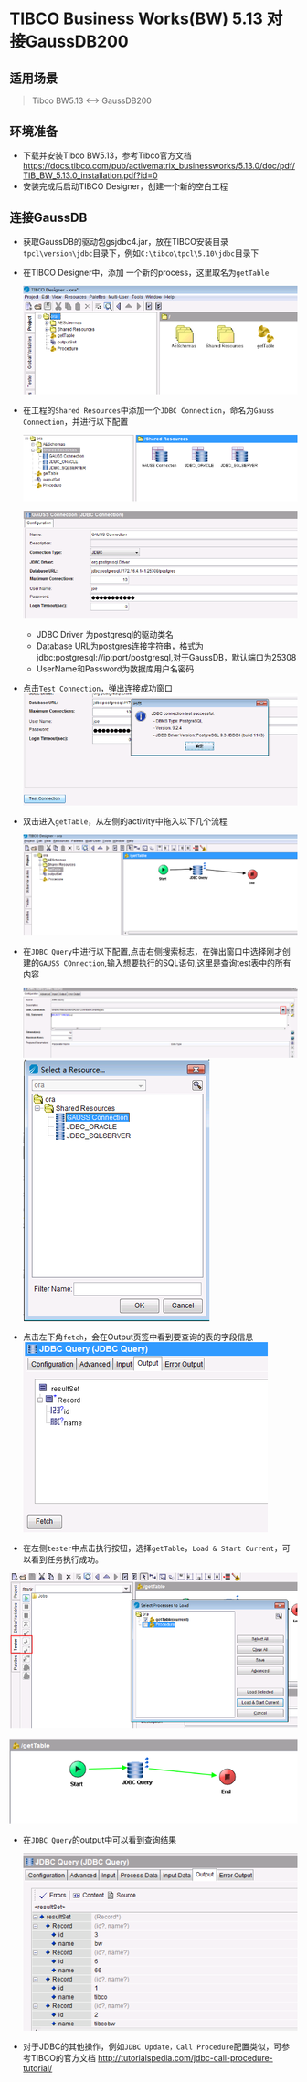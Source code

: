 # TIBCO Business Works(BW) 5.13 对接GaussDB200

## 适用场景

>Tibco BW5.13 <--> GaussDB200

## 环境准备

  * 下载并安装Tibco BW5.13，参考Tibco官方文档
  https://docs.tibco.com/pub/activematrix_businessworks/5.13.0/doc/pdf/TIB_BW_5.13.0_installation.pdf?id=0
  * 安装完成后启动TIBCO Designer，创建一个新的空白工程


## 连接GaussDB
  * 获取GaussDB的驱动包gsjdbc4.jar，放在TIBCO安装目录`tpcl\version\jdbc`目录下，例如`C:\tibco\tpcl\5.10\jdbc`目录下

  * 在TIBCO Designer中，添加 一个新的process，这里取名为`getTable`

    ![](assets/TIBCO_BusinessWorks/b16ea.png)

  * 在工程的`Shared Resources`中添加一个`JDBC Connection`，命名为`Gauss Connection`，并进行以下配置

    ![](assets/TIBCO_BusinessWorks/0cc93.png)

    ![](assets/TIBCO_BusinessWorks/667af.png)

    * JDBC Driver 为postgresql的驱动类名
    * Database URL为postgres连接字符串，格式为jdbc:postgresql://ip:port/postgresql,对于GaussDB，默认端口为25308
    * UserName和Password为数据库用户名密码

  * 点击`Test Connection`，弹出连接成功窗口
    ![](assets/TIBCO_BusinessWorks/a8475.png)

  * 双击进入`getTable`，从左侧的activity中拖入以下几个流程

    ![](assets/TIBCO_BusinessWorks/2f61a.png)

  * 在`JDBC Query`中进行以下配置,点击右侧搜索标志，在弹出窗口中选择刚才创建的`GAUSS COnnection`,输入想要执行的SQL语句,这里是查询test表中的所有内容

    ![](assets/TIBCO_BusinessWorks/876c2.png)
    ![](assets/TIBCO_BusinessWorks/6b1bd.png)  

  * 点击左下角`fetch`，会在Output页签中看到要查询的表的字段信息
    ![](assets/TIBCO_BusinessWorks/18a23.png)

  * 在左侧`tester`中点击执行按钮，选择`getTable`，`Load & Start Current`，可以看到任务执行成功。

   ![](assets/TIBCO_BusinessWorks/7e27e.png)

   ![](assets/TIBCO_BusinessWorks/0fc0d.png)
  * 在`JDBC Query`的output中可以看到查询结果

    ![](assets/TIBCO_BusinessWorks/1289b.png)

  * 对于JDBC的其他操作，例如`JDBC Update，Call Procedure`配置类似，可参考TIBCO的官方文档
  http://tutorialspedia.com/jdbc-call-procedure-tutorial/
